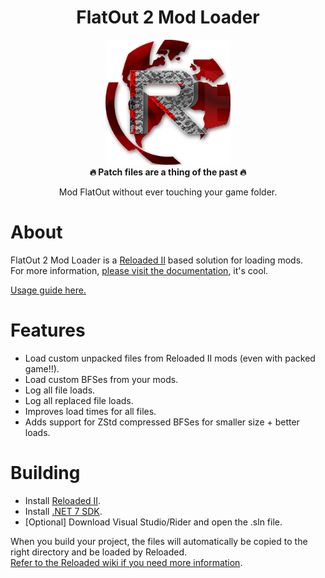 <div align="center">
	<h1>FlatOut 2 Mod Loader</h1>
	<img src="./docs/images/icon.png" Width="200" /><br/>
	<strong>🔥 Patch files are a thing of the past 🔥</strong>
    <p>Mod FlatOut without ever touching your game folder.</p>
</div>

# About

FlatOut 2 Mod Loader is a [Reloaded II](https://reloaded-project.github.io/Reloaded-II/) based solution for loading mods.  
For more information, [please visit the documentation](https://sewer56.dev/FlatOut2.Utils.ModLoader/), it's cool.  

[Usage guide here.](https://sewer56.dev/FlatOut2.Utils.ModLoader/usage)

# Features

- Load custom unpacked files from Reloaded II mods (even with packed game!!).  
- Load custom BFSes from your mods.  
- Log all file loads.  
- Log all replaced file loads.  
- Improves load times for all files.  
- Adds support for ZStd compressed BFSes for smaller size + better loads.  

# Building

- Install [Reloaded II](https://github.com/Reloaded-Project/Reloaded-II/releases/latest).  
- Install [.NET 7 SDK](https://dotnet.microsoft.com/en-us/download/dotnet/7.0).  
- [Optional] Download Visual Studio/Rider and open the .sln file.  

When you build your project, the files will automatically be copied to the right directory and be loaded by Reloaded.  
[Refer to the Reloaded wiki if you need more information](https://reloaded-project.github.io/Reloaded-II/DevelopmentEnvironmentSetup/).  